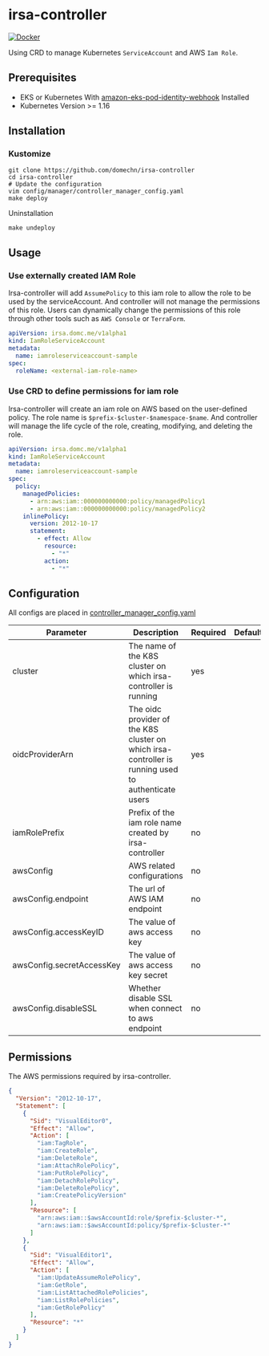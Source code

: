 # irsa-controller

[![Docker](https://github.com/domechn/irsa-controller/actions/workflows/publish.yaml/badge.svg)](https://github.com/domechn/irsa-controller/actions/workflows/publish.yaml)

Using CRD to manage Kubernetes `ServiceAccount` and AWS `Iam Role`.

## Prerequisites

- EKS or Kubernetes With [amazon-eks-pod-identity-webhook](https://github.com/aws/amazon-eks-pod-identity-webhook) Installed
- Kubernetes Version >= 1.16

## Installation

### Kustomize

```shell
git clone https://github.com/domechn/irsa-controller
cd irsa-controller
# Update the configuration
vim config/manager/controller_manager_config.yaml
make deploy
```

Uninstallation

```shell
make undeploy
```

## Usage

### Use externally created IAM Role

Irsa-controller will add `AssumePolicy` to this iam role to allow the role to be used by the serviceAccount. And controller will not manage the permissions of this role. Users can dynamically change the permissions of this role through other tools such as `AWS Console` or `TerraForm`.

```yaml
apiVersion: irsa.domc.me/v1alpha1
kind: IamRoleServiceAccount
metadata:
  name: iamroleserviceaccount-sample
spec:
  roleName: <external-iam-role-name>
```

### Use CRD to define permissions for iam role

Irsa-controller will create an iam role on AWS based on the user-defined policy. The role name is `$prefix-$cluster-$namespace-$name`. And controller will manage the life cycle of the role, creating, modifying, and deleting the role.

```yaml
apiVersion: irsa.domc.me/v1alpha1
kind: IamRoleServiceAccount
metadata:
  name: iamroleserviceaccount-sample
spec:
  policy:
    managedPolicies:
      - arn:aws:iam::000000000000:policy/managedPolicy1
      - arn:aws:iam::000000000000:policy/managedPolicy2
    inlinePolicy:
      version: 2012-10-17
      statement:
        - effect: Allow
          resource:
            - "*"
          action:
            - "*"
```

## Configuration

All configs are placed in [controller_manager_config.yaml](config/manager/controller_manager_config.yaml)

| Parameter                 | Description                                                                                         | Required | Default |
| ------------------------- | --------------------------------------------------------------------------------------------------- | -------- | ------- |
| cluster                   | The name of the K8S cluster on which irsa-controller is running                                     | yes      |         |
| oidcProviderArn           | The oidc provider of the K8S cluster on which irsa-controller is running used to authenticate users | yes      |         |
| iamRolePrefix             | Prefix of the iam role name created by irsa-controller                                              | no       |         |
| awsConfig                 | AWS related configurations                                                                          | no       |         |
| awsConfig.endpoint        | The url of AWS IAM endpoint                                                                         | no       |         |
| awsConfig.accessKeyID     | The value of aws access key                                                                         | no       |         |
| awsConfig.secretAccessKey | The value of aws access key secret                                                                  | no       |         |
| awsConfig.disableSSL      | Whether disable SSL when connect to aws endpoint                                                    | no       |         |

## Permissions

The AWS permissions required by irsa-controller.

```json
{
  "Version": "2012-10-17",
  "Statement": [
    {
      "Sid": "VisualEditor0",
      "Effect": "Allow",
      "Action": [
        "iam:TagRole",
        "iam:CreateRole",
        "iam:DeleteRole",
        "iam:AttachRolePolicy",
        "iam:PutRolePolicy",
        "iam:DetachRolePolicy",
        "iam:DeleteRolePolicy",
        "iam:CreatePolicyVersion"
      ],
      "Resource": [
        "arn:aws:iam::$awsAccountId:role/$prefix-$cluster-*",
        "arn:aws:iam::$awsAccountId:policy/$prefix-$cluster-*"
      ]
    },
    {
      "Sid": "VisualEditor1",
      "Effect": "Allow",
      "Action": [
        "iam:UpdateAssumeRolePolicy",
        "iam:GetRole",
        "iam:ListAttachedRolePolicies",
        "iam:ListRolePolicies",
        "iam:GetRolePolicy"
      ],
      "Resource": "*"
    }
  ]
}
```
